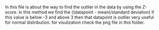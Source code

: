 In this file is about the way to find the outlier in the data by using the Z-score.
in this method  we find the ((datapoint - mean)/standard deviation) if this value is below -3 and above 3 then
that datapoint is outlier very useful for normal distribution.
for visulization check the png file in this folder.
